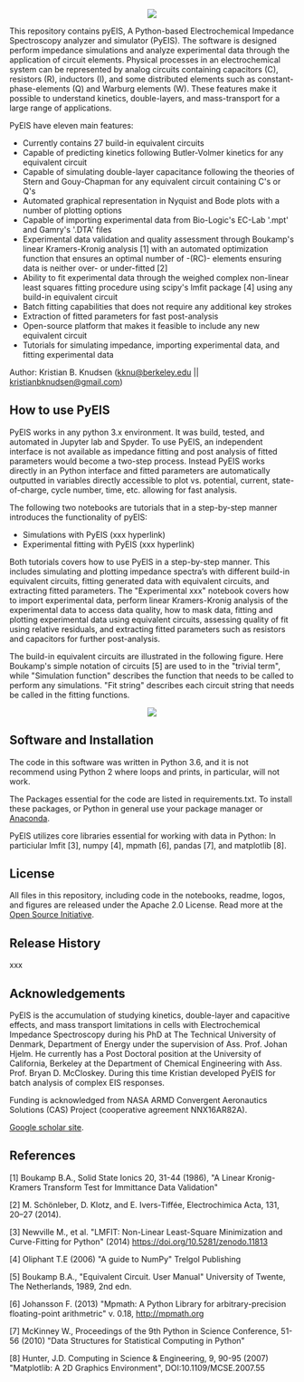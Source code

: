 <p align="center">
  <img src="https://github.com/kbknudsen/PyEIS/blob/master/pyEIS_images/PyEIS_logo.png">
</p>

This repository contains pyEIS, A Python-based Electrochemical Impedance Spectroscopy analyzer and simulator (PyEIS). The software is designed perform impedance simulations and analyze experimental data through the application of circuit elements. Physical processes in an electrochemical system can be represented by analog circuits containing capacitors (C), resistors (R), inductors (I), and some distributed elements such as constant-phase-elements (Q) and Warburg elements (W). These features make it possible to understand kinetics, double-layers, and mass-transport for a large range of applications. 

PyEIS have eleven main features:
- Currently contains 27 build-in equivalent circuits 
- Capable of predicting kinetics following Butler-Volmer kinetics for any equivalent circuit
- Capable of simulating double-layer capacitance following the theories of Stern and Gouy-Chapman for any equivalent circuit containing C's or Q's
- Automated graphical representation in Nyquist and Bode plots with a number of plotting options
- Capable of importing experimental data from Bio-Logic's EC-Lab '.mpt' and Gamry's '.DTA' files
- Experimental data validation and quality assessment through Boukamp's linear Kramers-Kronig analysis [1] with an automated optimization function that ensures an optimal number of -(RC)- elements ensuring data is neither over- or under-fitted [2]
- Ability to fit experimental data through the weighed complex non-linear least squares fitting procedure using scipy's lmfit package [4] using any build-in equivalent circuit
- Batch fitting capabilities that does not require any additional key strokes
- Extraction of fitted parameters for fast post-analysis
- Open-source platform that makes it feasible to include any new equivalent circuit
- Tutorials for simulating impedance, importing experimental data, and fitting experimental data

Author: Kristian B. Knudsen (kknu@berkeley.edu || kristianbknudsen@gmail.com)

## How to use PyEIS
PyEIS works in any python 3.x environment. It was build, tested, and automated in Jupyter lab and Spyder. To use PyEIS, an independent interface is not available as impedance fitting and post analysis of fitted parameters would become a two-step process. Instead PyEIS works directly in an Python interface and fitted parameters are automatically outputted in variables directly accessible to plot vs. potential, current, state-of-charge, cycle number, time, etc. allowing for fast analysis.


The following two notebooks are tutorials that in a step-by-step manner introduces the functionality of pyEIS:


- Simulations with PyEIS (xxx hyperlink)
- Experimental fitting with PyEIS (xxx hyperlink)


Both tutorials covers how to use PyEIS in a step-by-step manner. This includes simulating and plotting impedance spectra’s with different build-in equivalent circuits, fitting generated data with equivalent circuits, and extracting fitted parameters. The "Experimental xxx" notebook covers how to import experimental data, perform linear Kramers-Kronig analysis of the experimental data to access data quality, how to mask data, fitting and plotting experimental data using equivalent circuits, assessing quality of fit using relative residuals, and extracting fitted parameters such as resistors and capacitors for further post-analysis.

The build-in equivalent circuits are illustrated in the following figure. Here Boukamp's simple notation of circuits [5] are used to in the "trivial term", while "Simulation function" describes the function that needs to be called to perform any simulations. "Fit string" describes each circuit string that needs be called in the fitting functions.

<p align="center">
  <img src="https://github.com/kbknudsen/PyEIS/blob/master/pyEIS_images/Equivalent_Circuits_avaliable.png">
</p>

## Software and Installation
The code in this software was written in Python 3.6, and it is not recommend using Python 2 where loops and prints, in particular, will not work.

The Packages essential for the code are listed in requirements.txt. To install these packages, or Python in general use your package manager or [Anaconda](https://anaconda.org).

PyEIS utilizes core libraries essential for working with data in Python: In particiular lmfit [3], numpy [4], mpmath [6], pandas [7], and matplotlib [8].

## License
All files in this repository, including code in the notebooks, readme, logos, and figures are released under the Apache 2.0 License. Read more at the [Open Source Initiative](https://opensource.org/licenses/Apache-2.0).

## Release History
xxx

## Acknowledgements
PyEIS is the accumulation of studying kinetics, double-layer and capacitive effects, and mass transport limitations in cells with Electrochemical Impedance Spectroscopy during his PhD at The Technical University of Denmark, Department of Energy under the supervision of Ass. Prof. Johan Hjelm. He currently has a Post Doctoral position at the University of California, Berkeley at the Department of Chemical Engineering with Ass. Prof. Bryan D. McCloskey. During this time Kristian developed PyEIS for batch analysis of complex EIS responses.

Funding is acknowledged from NASA ARMD Convergent Aeronautics Solutions (CAS) Project (cooperative agreement NNX16AR82A).

[Google scholar site](https://scholar.google.dk/citations?user=gTBdd5wAAAAJ&hl=da).

## References
[1] Boukamp B.A., Solid State Ionics 20, 31-44 (1986), "A Linear Kronig-Kramers Transform Test for Immittance Data Validation"

[2] M. Schönleber, D. Klotz, and E. Ivers-Tiffée, Electrochimica Acta, 131, 20–27 (2014).

[3] Newville M., et al. "LMFIT: Non-Linear Least-Square Minimization and Curve-Fitting for Python" (2014) https://doi.org/10.5281/zenodo.11813

[4] Oliphant T.E (2006) "A guide to NumPy" Trelgol Publishing

[5] Boukamp B.A., "Equivalent Circuit. User Manual" University of Twente, The Netherlands, 1989, 2nd edn.

[6] Johansson F. (2013) "Mpmath: A Python Library for arbitrary-precision floating-point arithmetric" v. 0.18, http://mpmath.org

[7] McKinney W., Proceedings of the 9th Python in Science Conference, 51-56 (2010) "Data Structures for Statistical Computing in Python"

[8] Hunter, J.D. Computing in Science & Engineering, 9, 90-95 (2007) "Matplotlib: A 2D Graphics Environment", DOI:10.1109/MCSE.2007.55